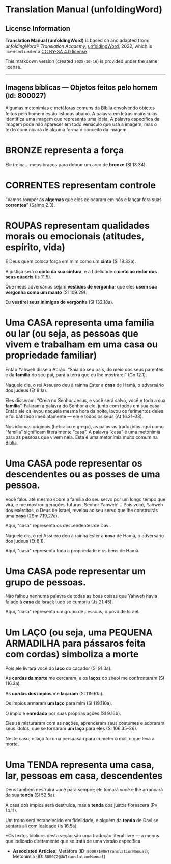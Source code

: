 # Translation Manual (unfoldingWord)

## License Information

**Translation Manual (unfoldingWord)** is based on and adapted from: _unfoldingWord® Translation Academy_, [unfoldingWord](https://unfoldingword.org/utw), 2022, which is licensed under a [CC BY-SA 4.0 license](https://creativecommons.org/licenses/by-sa/4.0/legalcode.en).

This markdown version (created `2025-10-16`) is provided under the same license.



--------------------------------

## Imagens bíblicas — Objetos feitos pelo homem (id: 800027)

Algumas metonímias e metáforas comuns da Bíblia envolvendo objetos feitos pelo homem estão listadas abaixo. A palavra em letras maiúsculas identifica uma imagem que representa uma ideia. A palavra específica da imagem pode não aparecer em todo versículo que usa a imagem, mas o texto comunicará de alguma forma o conceito da imagem.

BRONZE representa a força
=========================

Ele treina... meus braços para dobrar um arco de **bronze** (Sl 18\.34\).

CORRENTES representam controle
==============================

“Vamos romper as **algemas** que eles colocaram em nós e lançar fora suas **correntes**” (Salmo 2\.3\).

ROUPAS representam qualidades morais ou emocionais (atitudes, espírito, vida)
=============================================================================

É Deus quem coloca força em mim como um **cinto** (Sl 18\.32a).

A justiça será o **cinto da sua cintura**, e a fidelidade o **cinto ao redor dos seus quadris** (Is 11\.5\).

Que meus adversários sejam **vestidos de vergonha**; que eles **usem sua vergonha como um manto** (Sl 109\.29\).

Eu **vestirei seus inimigos de vergonha** (Sl 132\.18a).

Uma CASA representa uma família ou lar (ou seja, as pessoas que vivem e trabalham em uma casa ou propriedade familiar)
======================================================================================================================

Então Yahweh disse a Abrão: “Saia do seu país, do meio dos seus parentes e da **família** do seu pai, para a terra que eu lhe mostrarei” (Gn 12\.1\).

Naquele dia, o rei Assuero deu à rainha Ester a **casa** de Hamã, o adversário dos judeus (Et 8\.1a).

Eles disseram: “Creia no Senhor Jesus, e você será salvo, você e toda a sua **família**”. Falaram a palavra do Senhor a ele, junto com todos em sua casa. Então ele os levou naquela mesma hora da noite, lavou os ferimentos deles e foi batizado imediatamente — ele e todos os seus (At 16\.31–33\).

Nos idiomas originais (hebraico e grego), as palavras traduzidas aqui como “família” significam literalmente “casa”. A palavra “casa” é uma metonímia para as pessoas que vivem nela. Esta é uma metonímia muito comum na Bíblia.

Uma CASA pode representar os descendentes ou as posses de uma pessoa.
=====================================================================

Você falou até mesmo sobre a família do seu servo por um longo tempo que virá, e me mostrou gerações futuras, Senhor Yahweh!… Pois você, Yahweh dos exércitos, o Deus de Israel, revelou ao seu servo que lhe construirás uma **casa** (2Sm 7\.19,27a).

Aqui, "casa" representa os descendentes de Davi.

Naquele dia, o rei Assuero deu à rainha Ester a **casa** de Hamã, o adversário dos judeus (Et 8\.1\).

Aqui, "casa" representa toda a propriedade e os bens de Hamã.

Uma CASA pode representar um grupo de pessoas.
==============================================

Não falhou nenhuma palavra de todas as boas coisas que Yahweh havia falado à **casa** de Israel; tudo se cumpriu (Js 21\.45\).

Aqui, "casa" representa um grupo de pessoas, o povo de Israel.

Um LAÇO (ou seja, uma PEQUENA ARMADILHA para pássaros feita com cordas) simboliza a morte
=========================================================================================

Pois ele livrará você do **laço** do caçador (Sl 91\.3a).

As **cordas da morte** me cercaram, e os **laços** do sheol me confrontaram (Sl 116\.3a).

As **cordas dos ímpios** me **laçaram** (Sl 119\.61a).

Os ímpios armaram **um laço** para mim (Sl 119\.110a).

O ímpio é **enredado** por suas próprias ações (Sl 9\.16b).

Eles se misturaram com as nações, aprenderam seus costumes e adoraram seus ídolos, que se tornaram **um laço** para eles (Sl 106\.35–36\).

Neste caso, o laço foi uma persuasão para cometer o mal, o que leva à morte.

Uma TENDA representa uma casa, lar, pessoas em casa, descendentes
=================================================================

Deus também destruirá você para sempre; ele tomará você e lhe arrancará da sua **tenda** (Sl 52\.5a).

A casa dos ímpios será destruída, mas a **tenda** dos justos florescerá (Pv 14\.11\).

Um trono será estabelecido em fidelidade, e alguém da **tenda** de Davi se sentará ali com lealdade (Is 16\.5a).

\*Os textos bíblicos desta seção são uma tradução literal livre — a menos que indicado diretamente que se trata de uma versão específica.

* **Associated Articles:** Metáfora (ID: `800071@UWTranslationManual`); Metonímia (ID: `800072@UWTranslationManual`)

